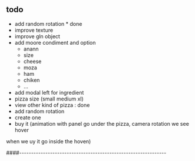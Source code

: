 ## todo
* add random rotation * done
* improve texture
* improve gln object
* add moore condiment and option
  * anann
  * size
  * cheese
  * moza
  * ham
  * chiken 
  * ...
* add modal left for ingredient 
* pizza size (small medium xl)
* view other kind of pizza : done
* add random rotation
* create one
* buy it (animation with panel go under the pizza, camera rotation
we see hover

when we uy it go inside the hoven)

####--------------------------------------------------------------